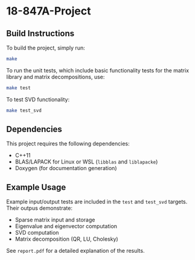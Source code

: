 # 18-847A-Project
## Build Instructions

To build the project, simply run:

```bash
make
```
To run the unit tests, which include basic functionality tests for the matrix library and matrix decompositions, use:

```bash
make test
```
To test SVD functionality:

```bash
make test_svd
```

## Dependencies
This project requires the following dependencies:
- C++11
- BLAS/LAPACK for Linux or WSL (`libblas` and `liblapacke`)
- Doxygen (for documentation generation)

## Example Usage

Example input/output tests are included in the `test` and `test_svd` targets. Their outpus demonstrate:
- Sparse matrix input and storage
- Eigenvalue and eigenvector computation
- SVD computation
- Matrix decomposition (QR, LU, Cholesky)

See `report.pdf` for a detailed explanation of the results.